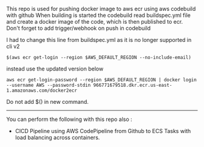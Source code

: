 This repo is used for pushing docker image to aws ecr using aws codebuild with github
When building is started the codebuild read buildspec.yml file and create a docker image of the code, which is then published to ecr.
Don't forget to add trigger/webhook on push in codebuild


I had to change this line from buildspec.yml as it is no longer supported in cli v2

`$(aws ecr get-login --region $AWS_DEFAULT_REGION --no-include-email)`

instead use the updated version below

`aws ecr get-login-password --region $AWS_DEFAULT_REGION | docker login --username AWS --password-stdin 966771679518.dkr.ecr.us-east-1.amazonaws.com/docker2ecr
`

Do not add $() in new command.

------------

You can perform the following with this repo also : 
- CICD Pipeline using AWS CodePipeline from Github to ECS Tasks with load balancing across containers.

